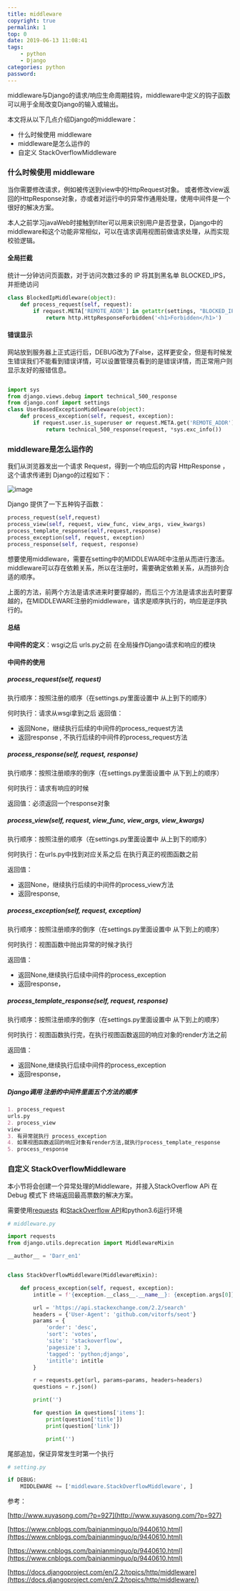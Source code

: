 ```yaml
---
title: middleware
copyright: true
permalink: 1
top: 0
date: 2019-06-13 11:08:41
tags:
    - python
    - Django
categories: python
password:
---
```


middleware与Django的请求/响应生命周期挂钩，middleware中定义的钩子函数可以用于全局改变Django的输入或输出。

本文将从以下几点介绍Django的middleware：

- 什么时候使用 middleware
- middleware是怎么运作的
- 自定义 StackOverflowMiddleware
<!--more-->

### 什么时候使用 middleware

当你需要修改请求，例如被传送到view中的HttpRequest对象。 或者修改view返回的HttpResponse对象，亦或者对运行中的异常作通用处理，使用中间件是一个很好的解决方案。

本人之前学习javaWeb时接触到filter可以用来识别用户是否登录，Django中的middleware和这个功能非常相似，可以在请求调用视图前做请求处理，从而实现校验逻辑。

#### 全局拦截

统计一分钟访问页面数，对于访问次数过多的 IP 将其到黑名单 BLOCKED_IPS，并拒绝访问

```python
class BlockedIpMiddleware(object):
    def process_request(self, request):
        if request.META['REMOTE_ADDR'] in getattr(settings, "BLOCKED_IPS", []):
            return http.HttpResponseForbidden('<h1>Forbidden</h1>')
```
#### 错误显示

网站放到服务器上正式运行后，DEBUG改为了False，这样更安全，但是有时候发生错误我们不能看到错误详情，可以设置管理员看到的是错误详情，而正常用户则显示友好的报错信息。

```python

import sys
from django.views.debug import technical_500_response
from django.conf import settings
class UserBasedExceptionMiddleware(object):
    def process_exception(self, request, exception):
        if request.user.is_superuser or request.META.get('REMOTE_ADDR') in settings.INTERNAL_IPS:
            return technical_500_response(request, *sys.exc_info())
```

### middleware是怎么运作的

我们从浏览器发出一个请求 Request，得到一个响应后的内容 HttpResponse ，这个请求传递到 Django的过程如下：

![image](https://docs.djangoproject.com/en/1.8/_images/middleware.svg)

Django 提供了一下五种钩子函数：
```python
process_request(self,request)
process_view(self, request, view_func, view_args, view_kwargs)
process_template_response(self,request,response)
process_exception(self, request, exception)
process_response(self, request, response)
```
想要使用middleware，需要在setting中的MIDDLEWARE中注册从而进行激活。middleware可以存在依赖关系，所以在注册时，需要确定依赖关系，从而排列合适的顺序。

上面的方法，前两个方法是请求进来时要穿越的，而后三个方法是请求出去时要穿越的，在MIDDLEWARE注册的middleware，请求是顺序执行的，响应是逆序执行的。

#### 总结

**中间件的定义**：wsgi之后 urls.py之前 在全局操作Django请求和响应的模块

#### 中间件的使用

##### process_request(self, request)

执行顺序：按照注册的顺序（在settings.py里面设置中 从上到下的顺序）

何时执行：请求从wsgi拿到之后
返回值：
- 返回None，继续执行后续的中间件的process_request方法
- 返回response , 不执行后续的中间件的process_request方法

##### process_response(self, request, response)

执行顺序：按照注册顺序的倒序（在settings.py里面设置中 从下到上的顺序）

何时执行：请求有响应的时候

返回值：必须返回一个response对象

##### process_view(self, request, view_func, view_args, view_kwargs)

执行顺序：按照注册的顺序（在settings.py里面设置中 从上到下的顺序）

何时执行：在urls.py中找到对应关系之后 在执行真正的视图函数之前

返回值：
- 返回None，继续执行后续的中间件的process_view方法
- 返回response,


##### process_exception(self, request, exception)

执行顺序：按照注册顺序的倒序（在settings.py里面设置中 从下到上的顺序）

何时执行：视图函数中抛出异常的时候才执行

返回值：
- 返回None,继续执行后续中间件的process_exception
- 返回response，

##### process_template_response(self, request, response)

执行顺序：按照注册顺序的倒序（在settings.py里面设置中 从下到上的顺序）

何时执行：视图函数执行完，在执行视图函数返回的响应对象的render方法之前 

返回值：
- 返回None,继续执行后续中间件的process_exception
- 返回response，


##### Django调用 注册的中间件里面五个方法的顺序
```md
1. process_request
urls.py
2. process_view
view
3. 有异常就执行 process_exception
4. 如果视图函数返回的响应对象有render方法,就执行process_template_response
5. process_response
```

### 自定义 StackOverflowMiddleware

本小节将会创建一个异常处理的Middleware，并接入StackOverflow APi 在Debug 模式下 终端返回最高票数的解决方案。

需要使用[requests](https://2.python-requests.org//en/master/) 和[StackOverflow API](https://api.stackexchange.com/docs)和python3.6运行环境

```python
# middleware.py

import requests
from django.utils.deprecation import MiddlewareMixin

__author__ = 'Darr_en1'


class StackOverflowMiddleware(MiddlewareMixin):

    def process_exception(self, request, exception):
        intitle = f'{exception.__class__.__name__}: {exception.args[0]}'

        url = 'https://api.stackexchange.com/2.2/search'
        headers = {'User-Agent': 'github.com/vitorfs/seot'}
        params = {
            'order': 'desc',
            'sort': 'votes',
            'site': 'stackoverflow',
            'pagesize': 3,
            'tagged': 'python;django',
            'intitle': intitle
        }

        r = requests.get(url, params=params, headers=headers)
        questions = r.json()

        print('')

        for question in questions['items']:
            print(question['title'])
            print(question['link'])

            print('')
```

尾部追加，保证异常发生时第一个执行

```python
# setting.py

if DEBUG:
    MIDDLEWARE += ['middleware.StackOverflowMiddleware', ]
```




参考：

[http://www.xuyasong.com/?p=927](http://www.xuyasong.com/?p=927)

[https://www.cnblogs.com/bainianminguo/p/9440610.html](https://www.cnblogs.com/bainianminguo/p/9440610.html)

[https://www.cnblogs.com/bainianminguo/p/9440610.html](https://www.cnblogs.com/bainianminguo/p/9440610.html)

[https://docs.djangoproject.com/en/2.2/topics/http/middleware](https://docs.djangoproject.com/en/2.2/topics/http/middleware/)
